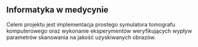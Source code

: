 ## Informatyka w medycynie
Celem projektu jest implementacja prostego symulatora tomografu komputerowego oraz wykonanie eksperymentów weryfikujących wypływ parametrów skanowania na jakość uzyskiwanych obrazów.
